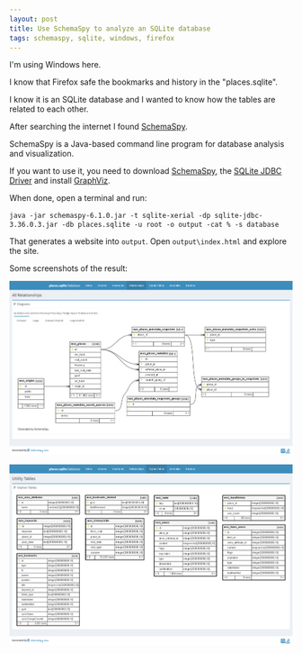 ```yaml
---
layout: post
title: Use SchemaSpy to analyze an SQLite database
tags: schemaspy, sqlite, windows, firefox
---
```


I'm using Windows here.

I know that Firefox safe the bookmarks and history in the "places.sqlite".

I know it is an SQLite database and I wanted to know how the tables are related to each other.

After searching the internet I found [SchemaSpy](https://schemaspy.org/).

SchemaSpy is a Java-based command line program for database analysis and visualization. 

If you want to use it, you need to download [SchemaSpy](https://github.com/schemaspy/schemaspy/releases/download/v6.1.0/schemaspy-6.1.0.jar), the [SQLite JDBC Driver](https://github.com/xerial/sqlite-jdbc/releases/tag/3.36.0.3) and install [GraphViz](https://graphviz.gitlab.io/download/#windows).

When done, open a terminal and run:

```
java -jar schemaspy-6.1.0.jar -t sqlite-xerial -dp sqlite-jdbc-3.36.0.3.jar -db places.sqlite -u root -o output -cat % -s database
```

That generates a website into `output`. Open `output\index.html` and explore the site.

Some screenshots of the result:

![SchemaSpy - Relationships](https://raw.githubusercontent.com/ikem-krueger/ikem-krueger.github.io/master/images/schemaspy-places-sqlite-relationships.png)

![SchemaSpy - Orphan Tables](https://raw.githubusercontent.com/ikem-krueger/ikem-krueger.github.io/master/images/schemaspy-places-sqlite-orphan-tables.png)

